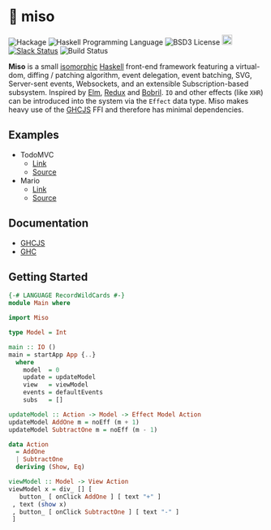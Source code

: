 :ramen: miso
======================
![Hackage](https://img.shields.io/hackage/v/miso.svg)
![Haskell Programming Language](https://img.shields.io/badge/language-Haskell-green.svg)
![BSD3 License](http://img.shields.io/badge/license-BSD3-brightgreen.svg)
<a href="https://www.irccloud.com/invite?channel=%23haskell-miso&amp;hostname=irc.freenode.net&amp;port=6697&amp;ssl=1" target="_blank"><img src="https://img.shields.io/badge/IRC-%23haskell--miso-1e72ff.svg?style=flat"  height="20"></a>
[![Slack Status](https://haskell-miso-slack.herokuapp.com/badge.svg)](https://haskell-miso-slack.herokuapp.com)
![Build Status](https://api.travis-ci.org/dmjio/miso.svg?branch=master)

**Miso** is a small [isomorphic](http://nerds.airbnb.com/isomorphic-javascript-future-web-apps/) [Haskell](https://www.haskell.org/) front-end framework featuring a virtual-dom, diffing / patching algorithm, event delegation, event batching, SVG, Server-sent events, Websockets, and an extensible Subscription-based subsystem. Inspired by [Elm](http://elm-lang.org/), [Redux](http://redux.js.org/) and [Bobril](http://github.com/bobris/bobril). `IO` and other effects (like `XHR`) can be introduced into the system via the `Effect` data type. Miso makes heavy use of the [GHCJS](https://github.com/ghcjs/ghcjs) FFI and therefore has minimal dependencies.

## Examples
  - TodoMVC
    - [Link](http://miso-todomvc.bitballoon.com/)
    - [Source](https://github.com/dmjio/miso/blob/master/examples/todo-mvc/Main.hs)
  - Mario
    - [Link](https://s3.amazonaws.com/aws-website-mario-5u38b/index.html)
    - [Source](https://github.com/dmjio/miso/blob/master/examples/mario/Main.hs)

## Documentation
  - [GHCJS](https://d10z4r8eai3cm9.cloudfront.net/)
  - [GHC](https://d1f745wtmyhj66.cloudfront.net/)

## Getting Started
```haskell
{-# LANGUAGE RecordWildCards #-}
module Main where

import Miso

type Model = Int

main :: IO ()
main = startApp App {..}
  where
    model  = 0
    update = updateModel
    view   = viewModel
    events = defaultEvents
    subs   = []

updateModel :: Action -> Model -> Effect Model Action
updateModel AddOne m = noEff (m + 1)
updateModel SubtractOne m = noEff (m - 1)

data Action
  = AddOne
  | SubtractOne
  deriving (Show, Eq)

viewModel :: Model -> View Action
viewModel x = div_ [] [
   button_ [ onClick AddOne ] [ text "+" ]
 , text (show x)
 , button_ [ onClick SubtractOne ] [ text "-" ]
 ]
 ```

